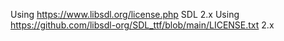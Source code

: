 Using https://www.libsdl.org/license.php SDL 2.x
Using https://github.com/libsdl-org/SDL_ttf/blob/main/LICENSE.txt 2.x
